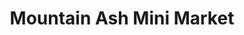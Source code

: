 ---
title: "Mountain Ash Mini Market"
url: /mountain-ash/mountain-ash-mini-market/
shop: convenience
---